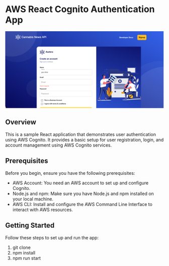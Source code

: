 # AWS React Cognito Authentication App

![App Screenshot](./src/images/Readme1.png)

## Overview

This is a sample React application that demonstrates user authentication using AWS Cognito. It provides a basic setup for user registration, login, and account management using AWS Cognito services.

## Prerequisites

Before you begin, ensure you have the following prerequisites:

- AWS Account: You need an AWS account to set up and configure Cognito.
- Node.js and npm: Make sure you have Node.js and npm installed on your local machine.
- AWS CLI: Install and configure the AWS Command Line Interface to interact with AWS resources.

## Getting Started

Follow these steps to set up and run the app:

1. git clone
2. npm install
3. npm run start